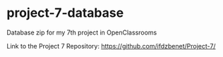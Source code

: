# project-7-database
Database zip for my 7th project in OpenClassrooms

Link to the Project 7 Repository: https://github.com/ifdzbenet/Project-7/
